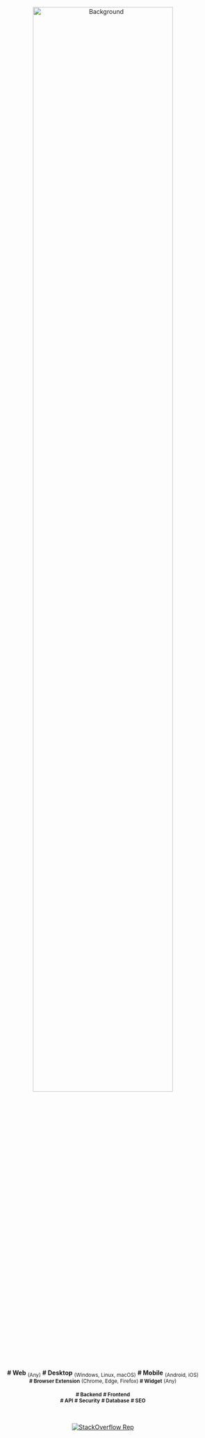 <p align="center">
  <!--<img style="width: 100%;" src="https://user-images.githubusercontent.com/67325669/163438572-2fb5be12-fb1e-406a-b7fb-925938e0c26b.png" alt="Background">-->
  <img style="width: 80%;" src="https://user-images.githubusercontent.com/67325669/202428984-e2ee50b9-68b8-46d3-b9cf-0217e2dacced.png" alt="Background">
</p>

<p align="center">
  <strong># Web</strong> <sub>(Any)</sub>
  <strong># Desktop</strong> <sub>(Windows, Linux, macOS)</sub>
  <strong># Mobile</strong> <sub>(Android, iOS)</sub>
  <br>
  <sub>
    <strong># Browser Extension</strong> (Chrome, Edge, Firefox)
    <strong># Widget</strong> (Any)
  </sub>
  <br><br>
  <sub>
    <strong># Backend</strong>
    <strong># Frontend</strong>
  </sub>
  <br>
  <sub>
    <strong># API</strong>
    <strong># Security</strong>
    <strong># Database</strong>
    <strong># SEO</strong>
  </sub>
</p>

<br>

<p align="center">
  <a href="https://stackoverflow.com/users/15167500/rozsazoltan"><img alt="StackOverflow Rep" src="https://img.shields.io/stackexchange/stackoverflow/r/15167500?color=%23f48024&label=stackoverflow&logo=stackoverflow"></a>
</p>
